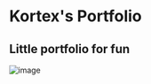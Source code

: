 # Kortex's Portfolio
## Little portfolio for fun
![image](https://github.com/notkortex/portfolio/assets/118857854/7224d7b9-1625-4fa5-a4b5-fe8d95b68979)
